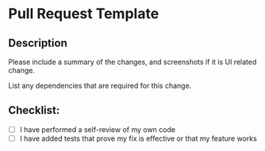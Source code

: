 # Pull Request Template
## Description

Please include a summary of the changes, and screenshots if it is UI related change.

List any dependencies that are required for this change.

## Checklist:

- [ ] I have performed a self-review of my own code
- [ ] I have added tests that prove my fix is effective or that my feature works